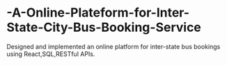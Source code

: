 # -A-Online-Plateform-for-Inter-State-City-Bus-Booking-Service
Designed and implemented an online platform for inter-state bus bookings using React,SQL,RESTful APIs.
